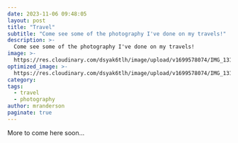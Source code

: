 ```yaml
---
date: 2023-11-06 09:48:05
layout: post
title: "Travel"
subtitle: "Come see some of the photography I've done on my travels!"
description: >-
  Come see some of the photography I've done on my travels!
image: >-
  https://res.cloudinary.com/dsyak6tlh/image/upload/v1699578074/IMG_1319_gkox60-Header_Image_NZ_c2lmjg.jpg
optimized_image: >- 
  https://res.cloudinary.com/dsyak6tlh/image/upload/v1699578074/IMG_1319_gkox60-Header_Image_NZ_c2lmjg.jpg
category: 
tags:
  - travel
  - photography
author: mranderson
paginate: true
---
```

More to come here soon...